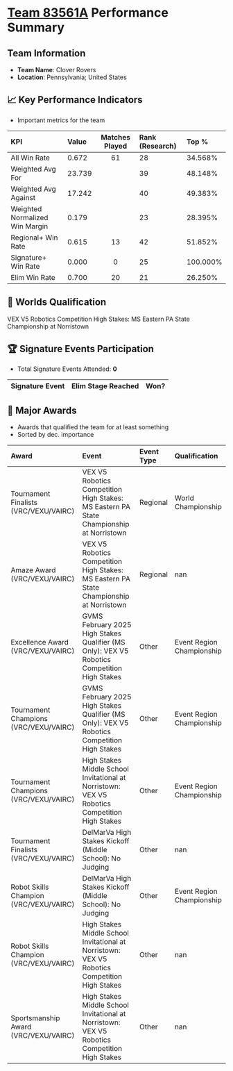 # [Team 83561A](https://https://www.robotevents.com/teams/V5RC/83561A) Performance Summary

##  Team Information
- **Team Name**: Clover Rovers
- **Location**: Pennsylvania; United States

## 📈 Key Performance Indicators
- Important metrics for the team

| KPI | Value | Matches Played | Rank (Research) | Top % |
|:---|:-----|:--------------:|:----|:-----|
| All Win Rate | 0.672 | 61 | 28 | 34.568% |
| Weighted Avg For | 23.739 |  | 39 | 48.148% |
| Weighted Avg Against | 17.242 |  | 40 | 49.383% |
| Weighted Normalized Win Margin | 0.179 |  | 23 | 28.395% |
| Regional+ Win Rate | 0.615 | 13 | 42 | 51.852% |
| Signature+ Win Rate | 0.000 | 0 | 25 | 100.000% |
| Elim Win Rate | 0.700 | 20 | 21 | 26.250% |


## 🎯 Worlds Qualification
VEX V5 Robotics Competition High Stakes: MS Eastern PA State Championship at Norristown

## 🏆 Signature Events Participation
- Total Signature Events Attended: **0**

| Signature Event | Elim Stage Reached | Won? |
|:----------------|:-------------------|:----|


## 🥇 Major Awards
- Awards that qualified the team for at least something
- Sorted by dec. importance

| Award | Event | Event Type | Qualification |
|:------|:------|:-----------|:--------------|
| Tournament Finalists (VRC/VEXU/VAIRC) | VEX V5 Robotics Competition High Stakes: MS Eastern PA State Championship at Norristown | Regional | World Championship |
| Amaze Award (VRC/VEXU/VAIRC) | VEX V5 Robotics Competition High Stakes: MS Eastern PA State Championship at Norristown | Regional | nan |
| Excellence Award (VRC/VEXU/VAIRC) | GVMS February 2025 High Stakes Qualifier (MS Only): VEX V5 Robotics Competition High Stakes | Other | Event Region Championship |
| Tournament Champions (VRC/VEXU/VAIRC) | GVMS February 2025 High Stakes Qualifier (MS Only): VEX V5 Robotics Competition High Stakes | Other | Event Region Championship |
| Tournament Champions (VRC/VEXU/VAIRC) | High Stakes Middle School Invitational at Norristown: VEX V5 Robotics Competition High Stakes | Other | Event Region Championship |
| Tournament Finalists (VRC/VEXU/VAIRC) | DelMarVa High Stakes Kickoff (Middle School): No Judging | Other | nan |
| Robot Skills Champion (VRC/VEXU/VAIRC) | DelMarVa High Stakes Kickoff (Middle School): No Judging | Other | Event Region Championship |
| Robot Skills Champion (VRC/VEXU/VAIRC) | High Stakes Middle School Invitational at Norristown: VEX V5 Robotics Competition High Stakes | Other | nan |
| Sportsmanship Award (VRC/VEXU/VAIRC) | High Stakes Middle School Invitational at Norristown: VEX V5 Robotics Competition High Stakes | Other | nan |

